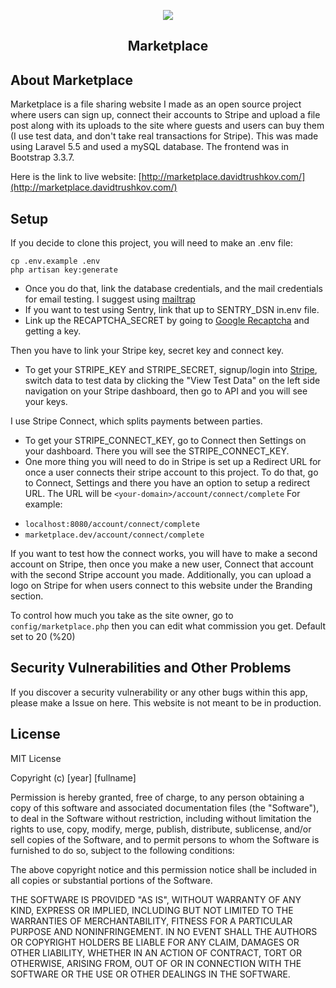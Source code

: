 <p align="center"><img src="https://i.imgur.com/ShShlzA.png"></p>

<h2 align="center">Marketplace</h2>

## About Marketplace

Marketplace is a file sharing website I made as an open source project where users can sign up, connect their accounts to Stripe and upload a file post along with its uploads to the site where guests and users can buy them (I use test data, and don't take real transactions for Stripe). This was made using Laravel 5.5 and used a mySQL database. The frontend was in Bootstrap 3.3.7.

Here is the link to live website: [http://marketplace.davidtrushkov.com/](http://marketplace.davidtrushkov.com/)

## Setup

If you decide to clone this project, you will need to make an .env file:
```
cp .env.example .env
php artisan key:generate
```

+ Once you do that, link the database credentials, and the mail credentials for email testing. I suggest using [mailtrap](https://mailtrap.io/)
+ If you want to test using Sentry, link that up to SENTRY_DSN in.env file.
+ Link up the RECAPTCHA_SECRET by going to [Google Recaptcha](https://www.google.com/recaptcha/intro/) and getting a key.

Then you have to link your Stripe key, secret key and connect key. 
* To get your STRIPE_KEY and STRIPE_SECRET, signup/login into [Stripe](https://stripe.com/), switch data to test data by clicking the "View Test Data" on the left side navigation on your Stripe dashboard, then go to API and you will see your keys. 

I use Stripe Connect, which splits payments between parties. 
* To get your STRIPE_CONNECT_KEY, go to Connect then Settings on your dashboard. There you will see the STRIPE_CONNECT_KEY.
* One more thing you will need to do in Stripe is set up a Redirect URL for once a user connects their stripe account to this project. To do that, go to Connect, Settings and there you have an option to setup a redirect URL. The URL will be ``` <your-domain>/account/connect/complete ```
For example:
+ ``` localhost:8080/account/connect/complete ```
+ ``` marketplace.dev/account/connect/complete ```

If you want to test how the connect works, you will have to make a second account on Stripe, then once you make a new user, Connect that account with the second Stripe account you made. Additionally, you can upload a logo on Stripe for when users connect to this website under the Branding section.

To control how much you take as the site owner, go to ``` config/marketplace.php ``` then you can edit what commission you get. Default set to 20 (%20)

## Security Vulnerabilities and Other Problems

If you discover a security vulnerability or any other bugs within this app, please make a Issue on here. This website is not meant to be in production.

## License

MIT License

Copyright (c) [year] [fullname]

Permission is hereby granted, free of charge, to any person obtaining a copy
of this software and associated documentation files (the "Software"), to deal
in the Software without restriction, including without limitation the rights
to use, copy, modify, merge, publish, distribute, sublicense, and/or sell
copies of the Software, and to permit persons to whom the Software is
furnished to do so, subject to the following conditions:

The above copyright notice and this permission notice shall be included in all
copies or substantial portions of the Software.

THE SOFTWARE IS PROVIDED "AS IS", WITHOUT WARRANTY OF ANY KIND, EXPRESS OR
IMPLIED, INCLUDING BUT NOT LIMITED TO THE WARRANTIES OF MERCHANTABILITY,
FITNESS FOR A PARTICULAR PURPOSE AND NONINFRINGEMENT. IN NO EVENT SHALL THE
AUTHORS OR COPYRIGHT HOLDERS BE LIABLE FOR ANY CLAIM, DAMAGES OR OTHER
LIABILITY, WHETHER IN AN ACTION OF CONTRACT, TORT OR OTHERWISE, ARISING FROM,
OUT OF OR IN CONNECTION WITH THE SOFTWARE OR THE USE OR OTHER DEALINGS IN THE
SOFTWARE.
